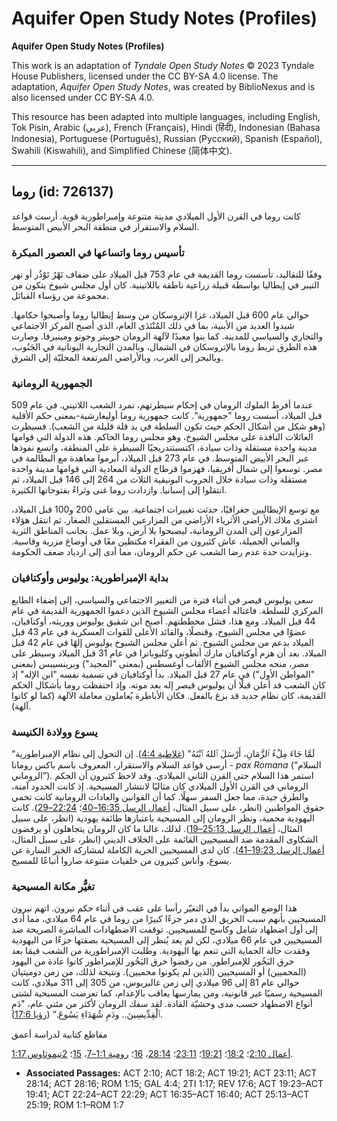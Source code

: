 # Aquifer Open Study Notes (Profiles)

**Aquifer Open Study Notes (Profiles)**

This work is an adaptation of *Tyndale Open Study Notes* © 2023 Tyndale House Publishers, licensed under the CC BY\-SA 4\.0 license. The adaptation, *Aquifer Open Study Notes*, was created by BiblioNexus and is also licensed under CC BY\-SA 4\.0\.

This resource has been adapted into multiple languages, including English, Tok Pisin, Arabic (عربي), French (Français), Hindi (हिंदी), Indonesian (Bahasa Indonesia), Portuguese (Português), Russian (Русский), Spanish (Español), Swahili (Kiswahili), and Simplified Chinese (简体中文).



--------------------------------

## روما (id: 726137)

كانت روما في القرن الأول الميلادي مدينة متنوعة وإمبراطورية قوية. أرست قواعد السلام والاستقرار في منطقة البحر الأبيض المتوسط.

### تأسيس روما واتساعها في العصور المبكرة

وفقًا للتقاليد، تأسست روما القديمة في عام 753 قبل الميلاد على ضفاف نَهْرُ تَوْذُر أو نهر التيبر في إيطاليا بواسطة قبيلة زراعية ناطقة باللاتينية. كان أول مجلس شيوخ يتكون من مجموعة من رؤساء القبائل.

حوالي عام 600 قبل الميلاد، غزا الإتروسكان من وسط إيطاليا روما وأصبحوا حكامها. شيدوا العديد من الأبنية، بما في ذلك المُنْتَدَى العام، الذي أصبح المركز الاجتماعي والتجاري والسياسي للمدينة. كما بنوا معبدًا لآلهة الرومان جوبيتر وجونو ومينيرفا. وصارت هذه الطرق تربط روما بالإتروسكان في الشمال، وبالمدن التجارية اليونانية في الجَنُوب، وبالبحر إلى الغرب، وبالأراضي المرتفعة المحليّة إلى الشرق.

### الجمهورية الرومانية

عندما أفرط الملوك الرومان في إحكام سيطرتهم، تمرد الشعب اللاتيني. في عام 509 قبل الميلاد، أسست روما "جمهورية". كانت جمهورية روما أوليغارشية\-بمعنى حكم الأقلية (وهو شكل من أشكال الحكم حيث تكون السلطة في يد قلة قليلة من الشعب). فسيطرت العائلات النافذة على مجلس الشيوخ، وهو مجلس روما الحاكم. هذه الدولة التي قوامها مدينة واحدة مستقلة وذات سيادة، اكتسبتتدريجيًا السيطرة على المنطقة، واتسع نفوذها عبر البحر الأبيض المتوسط. في عام 273 قبل الميلاد، أبرموا معاهدة مع البطالمة في مصر. توسعوا إلى شمال أفريقيا، فهزموا قرطاج الدولة المعادية التي قوامها مدينة واحدة مستقلة وذات سيادة خلال الحروب البونيقية الثلاث من 264 إلى 146 قبل الميلاد، ثم انتقلوا إلى إسبانيا. وازدادت روما غنى وثراءً بفتوحاتها الكثيرة.

مع توسع الإيطاليين جغرافيًا، حدثت تغييرات اجتماعية. بين عامي 200 و100 قبل الميلاد، اشترى ملاك الأراضي الأثرياء الأراضي من المزارعين المستقلين الصغار. ثم انتقل هؤلاء المزارعون إلى المدن الرومانية، ليصبحوا بلا أرض، وبلا عمل. بجانب المناطق الثرية والمباني الجميلة، عاش كثيرون من الفقراء مكتظين معًا في أوضاع مزرية وقاسية. وتزايدت حدة عدم رضا الشعب عن حكم الرومان، مما أدى إلى ازدياد ضعف الحكومة.

### بداية الإمبراطورية: يوليوس وأوكتافيان

سعى يوليوس قيصر في أثناء فترة من التغيير الاجتماعي والسياسي، إلى إضفاء الطابع المركزي للسلطة. فاغتاله أعضاء مجلس الشيوخ الذين دعموا الجمهورية القديمة في عام 44 قبل الميلاد. ومع هذا، فشل مخططتهم. أصبح ابن شقيق يوليوس ووريثه، أوكتافيان، عضوًا في مجلس الشيوخ، وقنصلًا، والقائد الأعلى للقوات العسكرية في عام 43 قبل الميلاد بدعم من مجلس الشيوخ. ثم أعلن مجلس الشيوخ يوليوس إلهًا في عام 42 قبل الميلاد. بعد أن هزم أوكتافيان مارك أنطوني وكليوباترا في عام 31 قبل الميلاد وسيطر على مصر، منحه مجلس الشيوخ الألقاب أوغسطس (بمعنى "المجيد") وبرينسيبس (بمعنى "المواطن الأول") في عام 27 قبل الميلاد. بدأ أوكتافيان في تسمية نفسه "ابن الإله" إذ كان الشعب قد أعلن قبلًا أن يوليوس قيصر إله بعد موته. وإذ احتفظت روما بأشكال الحكم القديمة، كان نظام جديد قد بزغ بالفعل. فكان الأباطرة يُعاملون معاملة الآلهة (كما لو كانوا آلهة).

### يسوع وولادة الكنيسة

“لَمَّا جَاءَ مِلْءُ ٱلزَّمَانِ، أَرْسَلَ ٱللهُ ٱبْنَهُ” ([غلاطية 4:4](https://ref.ly/Gal4:4)). إن التحول إلى نظام الإمبراطورية أرسى قواعد السلام والاستقرار، المعروف باسم باكس رومانا \- *pax Romana* (“السلام الروماني”). استمر هذا السلام حتى القرن الثاني الميلادي. وقد لاحظ كثيرون أن الحكم الروماني في القرن الأول الميلادي كان مثاليًا لانتشار المسيحية. إذ كانت الحدود آمنة، والطرق جيدة، مما جعل السفر سهلًا. كما أن القوانين والعادات الرومانية كانت تحمي حقوق المواطنين (انظر، على سبيل المثال، [أعمال الرسل 16:35–40](https://ref.ly/Acts16:35-Acts16:40)؛ [22:24–29](https://ref.ly/Acts22:24-Acts22:29)). كانت اليهودية محمية، ونظر الرومان إلى المسيحية باعتبارها طائفة يهودية (انظر، على سبيل المثال، [أعمال الرسل 25:13–19](https://ref.ly/Acts25:13-Acts25:19)). لذلك، غالبا ما كان الرومان يتجاهلون أو يرفضون الشكاوى المقدمة ضد المسيحيين القائمة على الخلاف الديني (انظر، على سبيل المثال، [أعمال الرسل 19:23–41](https://ref.ly/Acts19:23-Acts19:41)). كان لدى المسيحيين الحرية الكاملة لمشاركة الخبر السارة عن يسوع، وأناس كثيرون من خلفيات متنوعة صاروا أتباعًا للمسيح. 

### تغيُّر مكانة المسيحية

 هذا الوضع المواتي بدأ في التغيّر رأسا على عقب في أثناء حكم نيرون. اتهم نيرون المسيحيين بأنهم سبب الحريق الذي دمر جزءًا كبيرًا من روما في عام 64 ميلادي، مما أدى إلى أول اضطهاد شامل وكاسح للمسيحيين. توقفت الاضطهادات المباشرة الصريحة ضد المسيحيين في عام 66 ميلادي، لكن لم يعد يُنظر إلى المسيحية بصفتها جزءًا من اليهودية وفقدت حالة الحماية التي تنعم بها اليهودية. وطلبت الإمبراطورية من الشعب فيمَا بعد حرق البَخُور للإمبراطور. من رفضوا حرق البَخُور للإمبراطور كانوا عادة من اليهود (المحميين) أو المسيحيين (الذين لم يكونوا محميين). ونتيجة لذلك، من زمن دوميتيان حوالي عام 81 إلى 96 ميلادي إلى زمن غاليريوس، من 305 إلى 311 ميلادي، كانت المسيحية رسميًا غير قانونية، ومن يمارسها يعاقب بالإعدام، كما تعرضت المسيحية لشتى أنواع الاضطهاد حسب مدى وحشيّة القادة. لقد سفك الرومان لأكثر من مئتي عام، "دَمِ ٱلْقِدِّيسِينَ.. ودَمِ شُهَدَاءِ يَسُوعَ.” ([رؤيا 17:6](https://ref.ly/Rev17:6)).

مقاطع كتابية لدراسة أعمق

[أعمال 2:10](https://ref.ly/Acts2:10)؛ [18:2](https://ref.ly/Acts18:2)؛ [19:21](https://ref.ly/Acts19:21)؛ [23:11](https://ref.ly/Acts23:11)؛ [28:14](https://ref.ly/Acts28:14)، [16](https://ref.ly/Acts28:16)؛ [رومية 1:1–7](https://ref.ly/Rom1:1-Rom1:7)، [15](https://ref.ly/Rom1:15)؛ [2تيموثاوس 1:17](https://ref.ly/2Tim1:17).

* **Associated Passages:** ACT 2:10; ACT 18:2; ACT 19:21; ACT 23:11; ACT 28:14; ACT 28:16; ROM 1:15; GAL 4:4; 2TI 1:17; REV 17:6; ACT 19:23–ACT 19:41; ACT 22:24–ACT 22:29; ACT 16:35–ACT 16:40; ACT 25:13–ACT 25:19; ROM 1:1–ROM 1:7

